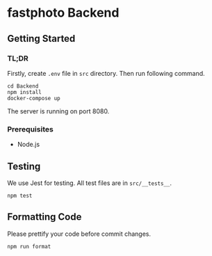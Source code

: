 # fastphoto Backend

## Getting Started

### TL;DR
Firstly, create `.env` file in `src` directory. Then run following command.
```
cd Backend
npm install
docker-compose up
```

The server is running on port 8080.

### Prerequisites
- Node.js

## Testing
We use Jest for testing. All test files are in `src/__tests__`.
```
npm test
```

## Formatting Code
Please prettify your code before commit changes.
```
npm run format
```